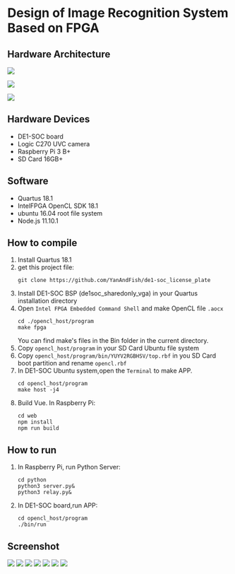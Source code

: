 # Design of Image Recognition System Based on FPGA

## Hardware Architecture

![](./document_photo/base.png)

![](./document_photo/camera.png)

![](./document_photo/display.png)

## Hardware Devices

- DE1-SOC board
- Logic C270 UVC camera
- Raspberry Pi 3 B+
- SD Card 16GB+

## Software

- Quartus 18.1
- IntelFPGA OpenCL SDK 18.1
- ubuntu 16.04 root file system
- Node.js 11.10.1

## How to compile

1. Install Quartus 18.1
2. get this project file:
   ```
   git clone https://github.com/YanAndFish/de1-soc_license_plate
   ```
3. Install DE1-SOC BSP (de1soc_sharedonly_vga) in your Quartus installation directory
4. Open `Intel FPGA Embedded Command Shell` and make OpenCL file `.aocx`
   ```
   cd ./opencl_host/program
   make fpga
   ```
   You can find make's files in the Bin folder in the current directory.
5. Copy `opencl_host/program` in your SD Card Ubuntu file system
6. Copy `opencl_host/program/bin/YUYV2RGBHSV/top.rbf` in you SD Card boot partition and rename `opencl.rbf`
7. In DE1-SOC Ubuntu system,open the `Terminal` to make APP.
   ```
   cd opencl_host/program
   make host -j4
   ```
8. Build Vue. In Raspberry Pi:
   ```
   cd web
   npm install
   npm run build
   ```

## How to run

1. In Raspberry Pi, run Python Server:
    ```
    cd python
    python3 server.py&
    python3 relay.py&
    ```
2. In DE1-SOC board,run APP:
   ```
   cd opencl_host/program
   ./bin/run
   ```

## Screenshot

![](./document_photo/1.png)
![](./document_photo/2.png)
![](./document_photo/3.png)
![](./document_photo/4.png)
![](./document_photo/5.png)
![](./document_photo/6.png)
![](./document_photo/7.png)
